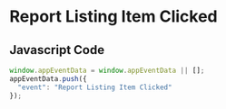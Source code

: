 # Report Listing Item Clicked

### 

## Javascript Code
```js
window.appEventData = window.appEventData || [];
appEventData.push({
  "event": "Report Listing Item Clicked"
});
```




